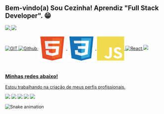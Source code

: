 ## Bem-vindo(a) Sou Cezinha! Aprendiz "Full Stack Developer". 😁

<div>
   <a href="https://github.com/JoseCezarSarmento">
   <img height="180em" src="https://github-readme-stats.vercel.app/api?username=JoseCezarSarmento&show_icons=true&theme=tokyonight&include_all_commits=true&count_private=true"/>
   <img height="180em" src="https://github-readme-stats.vercel.app/api/top-langs/?username=devemdobro&layout=compact&langs_count=6&theme=tokyonight"/>
</div> 
<div style="display: inline_block"><br> 
 
  <img align="center" alt="GIT" height="80" width="90" src="https://cdn.jsdelivr.net/gh/devicons/devicon/icons/git/git-original.svg" />
  <img align="center" alt="Github" height="80" width="90" src="https://img.icons8.com/nolan/344/github.png" />
  <img align="center" alt="HTML" height="80" width="90" src="https://raw.githubusercontent.com/devicons/devicon/master/icons/html5/html5-original.svg">
  <img align="center" alt="CSS" height="80" width="90" src="https://raw.githubusercontent.com/devicons/devicon/master/icons/css3/css3-original.svg">
  <img align="center" alt="Js" height="80" width="90" src="https://raw.githubusercontent.com/devicons/devicon/master/icons/javascript/javascript-plain.svg">
  <img align="center" alt="React" height="80" width="90" src="https://cdn.jsdelivr.net/gh/devicons/devicon/icons/react/react-original-wordmark.svg" />
      
 <img src="https://cdn.jsdelivr.net/gh/devicons/devicon/icons/go/go-original.svg" />
          
    
        
          
                  
          
</div>
 
 <br>
 
  ### Minhas redes abaixo!
 Estou trabalhando na criação de meus perfis profissionais.
 
<div> 
  <a href="https://www.youtube.com/" target="_blank"><img src="https://img.shields.io/badge/YouTube-FF0000?style=for-the-badge&logo=youtube&logoColor=white" target="_blank"></a>
  <a href="https://instagram.com/diacono_josecezar" target="_blank"><img src="https://img.shields.io/badge/-Instagram-%23E4405F?style=for-the-badge&logo=instagram&logoColor=white" target="_blank"></a>
 <a href="https://discord.com" target="_blank"><img src="https://img.shields.io/badge/Discord-7289DA?style=for-the-badge&logo=discord&logoColor=white" target="_blank"></a> 
  <a href = "mailto:cezarsarmento.net@gmail.com"><img src="https://img.shields.io/badge/-Gmail-%23333?style=for-the-badge&logo=gmail&logoColor=white" target="_blank"></a>
  <a href="https://www.linkedin.com/in/cezar-sarmento" target="_blank"><img src="https://img.shields.io/badge/-LinkedIn-%230077B5?style=for-the-badge&logo=linkedin&logoColor=white" target="_blank"></a> 
 
  ![Snake animation](https://github.com/devemdobro/devemdobro/blob/output/github-contribution-grid-snake.svg)

</div>
